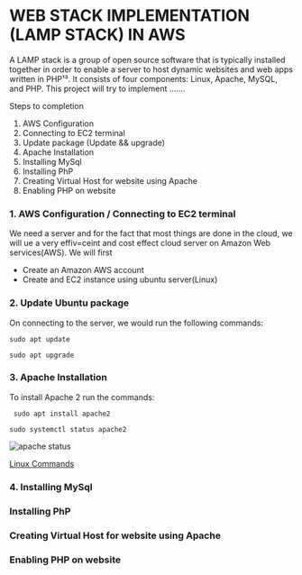 # WEB STACK IMPLEMENTATION (LAMP STACK) IN AWS
A LAMP stack is a group of open source software that is typically installed together in order to enable a server to host dynamic websites and web apps written in PHP¹³. It consists of four components: Linux, Apache, MySQL, and PHP.
This project will try to implement .......

Steps to completion
1.	AWS Configuration
2.	Connecting to EC2 terminal
3.	Update package (Update && upgrade)
4.	Apache Installation
5.	Installing MySql
6.	Installing PhP
7.	Creating Virtual  Host for website using Apache
8.	Enabling PHP on website 

### 1. AWS Configuration / 	Connecting to EC2 terminal
We need a server and for the fact that most things are done in the cloud, we will ue a very effiv=ceint and cost effect cloud server on Amazon Web services(AWS). We will first 
- Create an Amazon AWS account
- Create and EC2 instance using ubuntu server(Linux)
### 2. Update Ubuntu package
On connecting to the server, we would run the following commands:

 `sudo apt update`
 
 `sudo apt upgrade`

### 3. Apache Installation
To install Apache 2 run the commands:

` sudo apt install apache2`

`sudo systemctl status apache2`

![ apache status](./image/apache-status.png)

[Linux Commands](https://www.hostinger.co.uk/tutorials/linux-commands)

### 4. Installing MySql

### Installing PhP
### Creating Virtual  Host for website using Apache
### Enabling PHP on website 

